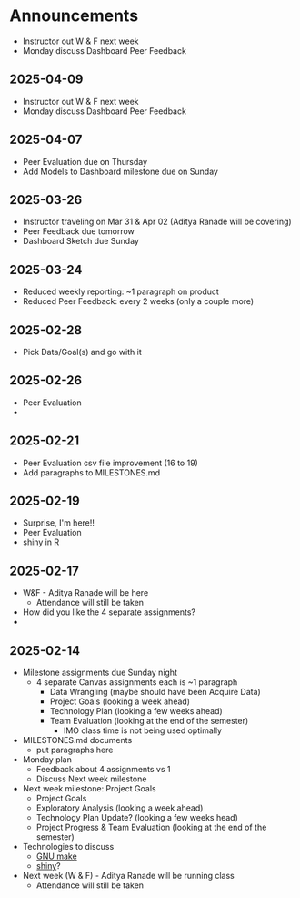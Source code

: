 # Announcements

- Instructor out W & F next week
- Monday discuss Dashboard Peer Feedback

## 2025-04-09

- Instructor out W & F next week
- Monday discuss Dashboard Peer Feedback

## 2025-04-07

- Peer Evaluation due on Thursday 
- Add Models to Dashboard milestone due on Sunday

## 2025-03-26

- Instructor traveling on Mar 31 & Apr 02 (Aditya Ranade will be covering)
- Peer Feedback due tomorrow
- Dashboard Sketch due Sunday

## 2025-03-24

- Reduced weekly reporting: ~1 paragraph on product
- Reduced Peer Feedback: every 2 weeks (only a couple more)

## 2025-02-28

- Pick Data/Goal(s) and go with it

## 2025-02-26

- Peer Evaluation 
- 

## 2025-02-21

- Peer Evaluation csv file improvement (16 to 19)
- Add paragraphs to MILESTONES.md 

## 2025-02-19

- Surprise, I'm here!!
- Peer Evaluation
- shiny in R

## 2025-02-17

- W&F - Aditya Ranade will be here
  - Attendance will still be taken
- How did you like the 4 separate assignments?
- 

## 2025-02-14

- Milestone assignments due Sunday night
  - 4 separate Canvas assignments each is ~1 paragraph
    - Data Wrangling (maybe should have been Acquire Data)
    - Project Goals (looking a week ahead)
    - Technology Plan (looking a few weeks ahead)
    - Team Evaluation (looking at the end of the semester)
      - IMO class time is not being used optimally
- MILESTONES.md documents
  - put paragraphs here
- Monday plan
  - Feedback about 4 assignments vs 1
  - Discuss Next week milestone
- Next week milestone: Project Goals
  - Project Goals
  - Exploratory Analysis (looking a week ahead)
  - Technology Plan Update? (looking a few weeks head)
  - Project Progress & Team Evaluation (looking at the end of the semester)
- Technologies to discuss
  - [GNU make](https://www.gnu.org/software/make/)
  - [shiny](https://shiny.posit.co/)?
- Next week (W & F) - Aditya Ranade will be running class
  - Attendance will still be taken
